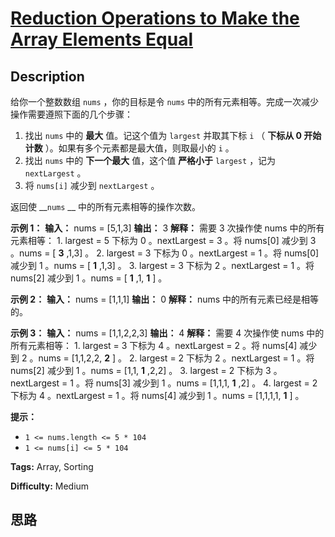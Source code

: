 # [Reduction Operations to Make the Array Elements Equal][title]

## Description

给你一个整数数组 `nums` ，你的目标是令 `nums` 中的所有元素相等。完成一次减少操作需要遵照下面的几个步骤：

  1. 找出 `nums` 中的 **最大** 值。记这个值为 `largest` 并取其下标 `i` （ **下标从 0 开始计数** ）。如果有多个元素都是最大值，则取最小的 `i` 。
  2. 找出 `nums` 中的 **下一个最大** 值，这个值 **严格小于** `largest` ，记为 `nextLargest` 。
  3. 将 `nums[i]` 减少到 `nextLargest` 。

返回使 __`nums` __ 中的所有元素相等的操作次数。

**示例 1：**
            **输入：** nums = [5,1,3]    **输出：** 3    **解释：** 需要 3 次操作使 nums 中的所有元素相等：    1. largest = 5 下标为 0 。nextLargest = 3 。将 nums[0] 减少到 3 。nums = [ **3** ,1,3] 。    2. largest = 3 下标为 0 。nextLargest = 1 。将 nums[0] 减少到 1 。nums = [ **1** ,1,3] 。    3. largest = 3 下标为 2 。nextLargest = 1 。将 nums[2] 减少到 1 。nums = [ **1** ,1, **1** ] 。    

**示例 2：**
            **输入：** nums = [1,1,1]    **输出：** 0    **解释：** nums 中的所有元素已经是相等的。    

**示例 3：**
            **输入：** nums = [1,1,2,2,3]    **输出：** 4    **解释：** 需要 4 次操作使 nums 中的所有元素相等：    1. largest = 3 下标为 4 。nextLargest = 2 。将 nums[4] 减少到 2 。nums = [1,1,2,2, **2** ] 。    2. largest = 2 下标为 2 。nextLargest = 1 。将 nums[2] 减少到 1 。nums = [1,1, **1** ,2,2] 。     3. largest = 2 下标为 3 。nextLargest = 1 。将 nums[3] 减少到 1 。nums = [1,1,1, **1** ,2] 。     4. largest = 2 下标为 4 。nextLargest = 1 。将 nums[4] 减少到 1 。nums = [1,1,1,1, **1** ] 。    

**提示：**

  * `1 <= nums.length <= 5 * 104`
  * `1 <= nums[i] <= 5 * 104`


**Tags:** Array, Sorting

**Difficulty:** Medium

## 思路

[title]: https://leetcode-cn.com/problems/reduction-operations-to-make-the-array-elements-equal
